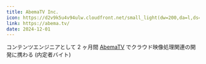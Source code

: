 ```yaml
---
title: AbemaTV Inc.
icon: https://d2v9k5u4v94ulw.cloudfront.net/small_light(dw=200,da=l,ds=s,cc=FFFFFF)/assets/images/7307332/original/416fffdb-8e39-489f-a9cb-6c3aff8c76e7?1628160393
link: https://abema.tv/
date: 2024-12-01
---
```


コンテンツエンジニアとして 2 ヶ月間 [AbemaTV](https://abema.tv/) でクラウド映像処理関連の開発に携わる
(内定者バイト)
